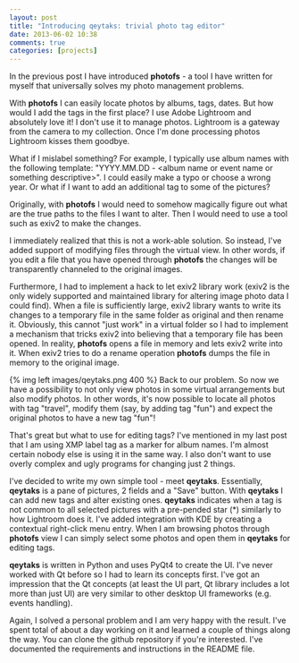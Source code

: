 ```yaml
---
layout: post
title: "Introducing qeytaks: trivial photo tag editor"
date: 2013-06-02 10:38
comments: true
categories: [projects]
---
```


In the previous post I have introduced **photofs** - a tool I have written for myself that universally solves my photo management problems.

With **photofs** I can easily locate photos by albums, tags, dates. But how would I add the tags in the first place? I use Adobe Lightroom and absolutely love it! I don't use it to manage photos. Lightroom is a gateway from the camera to my collection. Once I'm done processing photos Lightroom kisses them goodbye.

What if I mislabel something? For example, I typically use album names with the following template: "YYYY.MM.DD - &lt;album name or event name or something descriptive&gt;". I could easily make a typo or choose a wrong year. Or what if I want to add an additional tag to some of the pictures?

Originally, with **photofs** I would need to somehow magically figure out what are the true paths to the files I want to alter. Then I would need to use a tool such as exiv2 to make the changes.

I immediately realized that this is not a work-able solution. So instead, I've added support of modifying files through the virtual view. In other words, if you edit a file that you have opened through **photofs** the changes will be transparently channeled to the original images.

Furthermore, I had to implement a hack to let exiv2 library work (exiv2 is the only widely supported and maintained library for altering image photo data I could find). When a file is sufficiently large, exiv2 library wants to write its changes to a temporary file in the same folder as original and then rename it. Obviously, this cannot "just work" in a virtual folder so I had to implement a mechanism that tricks exiv2 into believing that a temporary file has been opened. In reality, **photofs** opens a file in memory and lets exiv2 write into it. When exiv2 tries to do a rename operation **photofs** dumps the file in memory to the original image.

{% img left images/qeytaks.png 400 %} Back to our problem. So now we have a possibility to not only view photos in some virtual arrangements but also modify photos. In other words, it's now possible to locate all photos with tag "travel", modify them (say, by adding tag "fun") and expect the original photos to have a new tag "fun"!

That's great but what to use for editing tags? I've mentioned in my last post that I am using XMP label tag as a marker for album names. I'm almost certain nobody else is using it in the same way. I also don't want to use overly complex and ugly programs for changing just 2 things.

I've decided to write my own simple tool - meet **qeytaks**. Essentially, **qeytaks** is a pane of pictures, 2 fields and a "Save" button. With **qeytaks** I can add new tags and alter existing ones. **qeytaks** indicates when a tag is not common to all selected pictures with a pre-pended star (*) similarly to how Lightroom does it. I've added integration with KDE by creating a contextual right-click menu entry. When I am browsing photos through **photofs** view I can simply select some photos and open them in **qeytaks** for editing tags.

**qeytaks** is written in Python and uses PyQt4 to create the UI. I've never worked with Qt before so I had to learn its concepts first. I've got an impression that the Qt concepts (at least the UI part, Qt library includes a lot more than just UI) are very similar to other desktop UI frameworks (e.g. events handling).

Again, I solved a personal problem and I am very happy with the result. I've spent total of about a day working on it and learned a couple of things along the way. You can clone the github repository if you're interested. I've documented the requirements and instructions in the README file.
